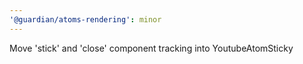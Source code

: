 ```yaml
---
'@guardian/atoms-rendering': minor
---
```


Move 'stick' and 'close' component tracking into YoutubeAtomSticky
